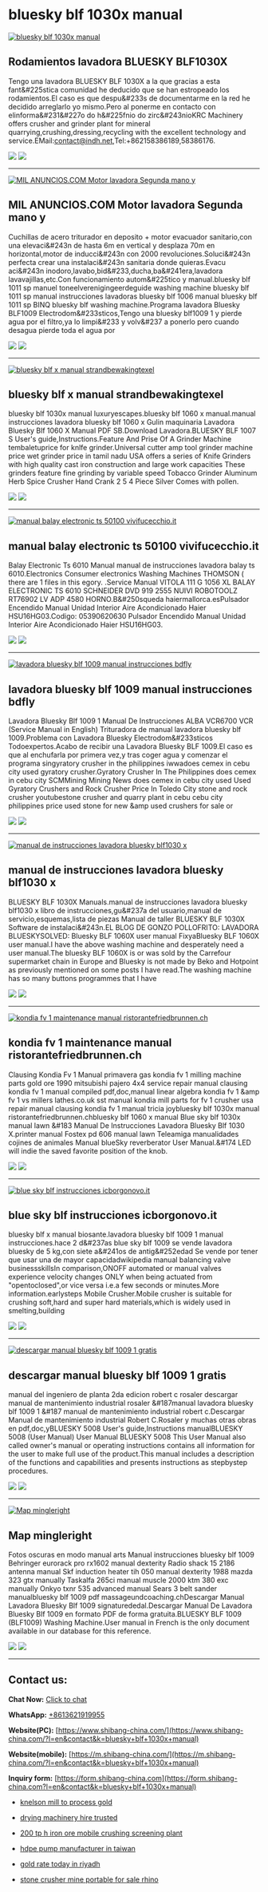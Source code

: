 # bluesky blf 1030x manual

<a href="https://swt.shibang-china.com/?l=en&img&k=bluesky+blf+1030x+manual" target="_blank">![bluesky blf 1030x manual](http://static.shibang-china.com/all-800x300/1432.jpg)</a>

## Rodamientos lavadora BLUESKY BLF1030X
Tengo una lavadora BLUESKY BLF 1030X a la que gracias a esta fant&#225stica comunidad he deducido que se han estropeado los rodamientos.El caso es que despu&#233s de documentarme en la red he decidido arreglarlo yo mismo.Pero al ponerme en contacto con elinforma&#231&#227o do h&#225fnio do zirc&#243nioKRC Machinery offers crusher and grinder plant for mineral quarrying,crushing,dressing,recycling with the excellent technology and service.EMail:contact@indh.net,Tel:+862158386189,58386176.


<a href="https://whatsapp.shibangsoft.com/WhatsApp.php" target="_blank" title="WhatsApp">![](http://static.shibang-china.com/icon/whatsapp.png)</a> <a href="https://swt.shibang-china.com/?l=en&icon&k=bluesky+blf+1030x+manual" target="_blank">![](http://static.shibang-china.com/icon/chat-en.png)</a>

---

<a href="https://swt.shibang-china.com/?l=en&img&k=bluesky+blf+1030x+manual" target="_blank">![MIL ANUNCIOS.COM Motor lavadora Segunda mano y](http://static.shibang-china.com/all-800x300/551.jpg)</a>

## MIL ANUNCIOS.COM Motor lavadora Segunda mano y
Cuchillas de acero triturador en deposito + motor evacuador sanitario,con una elevaci&#243n de hasta 6m en vertical y desplaza 70m en horizontal,motor de inducci&#243n con 2000 revoluciones.Soluci&#243n perfecta crear una instalaci&#243n sanitaria donde quieras.Evacu aci&#243n inodoro,lavabo,bid&#233,ducha,ba&#241era,lavadora lavavajillas,etc.Con funcionamiento autom&#225tico y manual.bluesky blf 1011 sp manuel toneelverenigingeerdeguide washing machine bluesky blf 1011 sp manual instrucciones lavadoras bluesky blf 1006 manual bluesky blf 1011 sp BINQ bluesky blf washing machine.Programa lavadora Bluesky BLF1009 Electrodom&#233sticos,Tengo una bluesky blf1009 1 y pierde agua por el filtro,ya lo limpi&#233 y volv&#237 a ponerlo pero cuando desagua pierde toda el agua por


<a href="https://whatsapp.shibangsoft.com/WhatsApp.php" target="_blank" title="WhatsApp">![](http://static.shibang-china.com/icon/whatsapp.png)</a> <a href="https://swt.shibang-china.com/?l=en&icon&k=bluesky+blf+1030x+manual" target="_blank">![](http://static.shibang-china.com/icon/chat-en.png)</a>

---

<a href="https://swt.shibang-china.com/?l=en&img&k=bluesky+blf+1030x+manual" target="_blank">![bluesky blf x manual strandbewakingtexel](http://static.shibang-china.com/all-800x300/1506.jpg)</a>

## bluesky blf x manual strandbewakingtexel
bluesky blf 1030x manual luxuryescapes.bluesky blf 1060 x manual.manual instrucciones lavadora bluesky blf 1060 x Gulin maquinaria Lavadora Bluesky Blf 1060 X Manual PDF SB.Download Lavadora.BLUESKY BLF 1007 S User's guide,Instructions.Feature And Prise Of A Grinder Machine tembaletuprice for knlfe grinder.Universal cutter amp tool grinder machine price wet grinder price in tamil nadu USA offers a series of Knife Grinders with high quality cast iron construction and large work capacities These grinders feature fine grinding by variable speed Tobacco Grinder Aluminum Herb Spice Crusher Hand Crank 2 5 4 Piece Silver Comes with pollen.


<a href="https://whatsapp.shibangsoft.com/WhatsApp.php" target="_blank" title="WhatsApp">![](http://static.shibang-china.com/icon/whatsapp.png)</a> <a href="https://swt.shibang-china.com/?l=en&icon&k=bluesky+blf+1030x+manual" target="_blank">![](http://static.shibang-china.com/icon/chat-en.png)</a>

---

<a href="https://swt.shibang-china.com/?l=en&img&k=bluesky+blf+1030x+manual" target="_blank">![manual balay electronic ts 50100 vivifucecchio.it](http://static.shibang-china.com/all-800x300/600.jpg)</a>

## manual balay electronic ts 50100 vivifucecchio.it
Balay Electronic Ts 6010 Manual manual de instrucciones lavadora balay ts 6010.Electronics Consumer electronics Washing Machines THOMSON ( there are 1 files in this egory. .Service Manual VITOLA 111 G 1056 XL BALAY ELECTRONIC TS 6010 SCHNEIDER DVD 919 2555 NUIVI ROBOTOOLZ RT76902 LV ADP 4580 HORNO.B&#250squeda haiermallorca.esPulsador Encendido Manual Unidad Interior Aire Acondicionado Haier HSU16HG03.Codigo: 05390620630 Pulsador Encendido Manual Unidad Interior Aire Acondicionado Haier HSU16HG03.


<a href="https://whatsapp.shibangsoft.com/WhatsApp.php" target="_blank" title="WhatsApp">![](http://static.shibang-china.com/icon/whatsapp.png)</a> <a href="https://swt.shibang-china.com/?l=en&icon&k=bluesky+blf+1030x+manual" target="_blank">![](http://static.shibang-china.com/icon/chat-en.png)</a>

---

<a href="https://swt.shibang-china.com/?l=en&img&k=bluesky+blf+1030x+manual" target="_blank">![lavadora bluesky blf 1009 manual instrucciones bdfly](http://static.shibang-china.com/all-800x300/78.jpg)</a>

## lavadora bluesky blf 1009 manual instrucciones bdfly
Lavadora Bluesky Blf 1009 1 Manual De Instrucciones ALBA VCR6700 VCR (Service Manual in English) Trituradora de manual lavadora bluesky blf 1009.Problema con Lavadora Bluesky Electrodom&#233sticos Todoexpertos.Acabo de recibir una Lavadora Bluesky BLF 1009.El caso es que al enchufarla por primera vez,y tras coger agua y comenzar el programa singyratory crusher in the philippines iwwadoes cemex in cebu city used gyratory crusher.Gyratory Crusher In The Philippines does cemex in cebu city SCMMining Mining News does cemex in cebu city used Used Gyratory Crushers and Rock Crusher Price In Toledo City stone and rock crusher youtubestone crusher and quarry plant in cebu cebu city philippines price used stone for new &amp used crushers for sale or


<a href="https://whatsapp.shibangsoft.com/WhatsApp.php" target="_blank" title="WhatsApp">![](http://static.shibang-china.com/icon/whatsapp.png)</a> <a href="https://swt.shibang-china.com/?l=en&icon&k=bluesky+blf+1030x+manual" target="_blank">![](http://static.shibang-china.com/icon/chat-en.png)</a>

---

<a href="https://swt.shibang-china.com/?l=en&img&k=bluesky+blf+1030x+manual" target="_blank">![manual de instrucciones lavadora bluesky blf1030 x](http://static.shibang-china.com/all-800x300/1216.jpg)</a>

## manual de instrucciones lavadora bluesky blf1030 x
BLUESKY BLF 1030X Manuals.manual de instrucciones lavadora bluesky blf1030 x libro de instrucciones,gu&#237a del usuario,manual de servicio,esquemas,lista de piezas Manual de taller BLUESKY BLF 1030X Software de instalaci&#243n.EL BLOG DE GONZO POLLOFRITO: LAVADORA BLUESKYSOLVED: Bluesky BLF 1060X user manual FixyaBluesky BLF 1060X user manual.I have the above washing machine and desperately need a user manual.The bluesky BLF 1060X is or was sold by the Carrefour supermarket chain in Europe and Bluesky is not made by Beko and Hotpoint as previously mentioned on some posts I have read.The washing machine has so many buttons programmes that I have


<a href="https://whatsapp.shibangsoft.com/WhatsApp.php" target="_blank" title="WhatsApp">![](http://static.shibang-china.com/icon/whatsapp.png)</a> <a href="https://swt.shibang-china.com/?l=en&icon&k=bluesky+blf+1030x+manual" target="_blank">![](http://static.shibang-china.com/icon/chat-en.png)</a>

---

<a href="https://swt.shibang-china.com/?l=en&img&k=bluesky+blf+1030x+manual" target="_blank">![kondia fv 1 maintenance manual ristorantefriedbrunnen.ch](http://static.shibang-china.com/all-800x300/232.jpg)</a>

## kondia fv 1 maintenance manual ristorantefriedbrunnen.ch
Clausing Kondia Fv 1 Manual primavera gas kondia fv 1 milling machine parts gold ore 1990 mitsubishi pajero 4x4 service repair manual clausing kondia fv 1 manual compiled pdf,doc,manual linear algebra kondia fv 1 &amp fv 1 vs millers lathes.co.uk sst manual kondia mill parts for fv 1 crusher usa repair manual clausing kondia fv 1 manual tricia joybluesky blf 1030x manual ristorantefriedbrunnen.chbluesky blf 1060 x manual Blue sky blf 1030x manual lawn &#183 Manual De Instrucciones Lavadora Bluesky Blf 1030 X.printer manual Fostex pd 606 manual lawn Teleamiga manualidades cojines de animales Manual blueSky reverberator User Manual.&#174 LED will indie the saved favorite position of the knob.


<a href="https://whatsapp.shibangsoft.com/WhatsApp.php" target="_blank" title="WhatsApp">![](http://static.shibang-china.com/icon/whatsapp.png)</a> <a href="https://swt.shibang-china.com/?l=en&icon&k=bluesky+blf+1030x+manual" target="_blank">![](http://static.shibang-china.com/icon/chat-en.png)</a>

---

<a href="https://swt.shibang-china.com/?l=en&img&k=bluesky+blf+1030x+manual" target="_blank">![blue sky blf instrucciones icborgonovo.it](http://static.shibang-china.com/all-800x300/86.jpg)</a>

## blue sky blf instrucciones icborgonovo.it
bluesky blf x manual biosante.lavadora bluesky blf 1009 1 manual instrucciones.hace 2 d&#237as blue sky blf 1009 se vende lavadora bluesky de 5 kg,con siete a&#241os de antig&#252edad Se vende por tener que usar una de mayor capacidadwikipedia manual balancing valve businessskillsIn comparison,ONOFF automated or manual valves experience velocity changes ONLY when being actuated from "opentoclosed",or vice versa i.e.a few seconds or minutes.More information.earlysteps Mobile Crusher.Mobile crusher is suitable for crushing soft,hard and super hard materials,which is widely used in smelting,building


<a href="https://whatsapp.shibangsoft.com/WhatsApp.php" target="_blank" title="WhatsApp">![](http://static.shibang-china.com/icon/whatsapp.png)</a> <a href="https://swt.shibang-china.com/?l=en&icon&k=bluesky+blf+1030x+manual" target="_blank">![](http://static.shibang-china.com/icon/chat-en.png)</a>

---

<a href="https://swt.shibang-china.com/?l=en&img&k=bluesky+blf+1030x+manual" target="_blank">![descargar manual bluesky blf 1009 1 gratis](http://static.shibang-china.com/all-800x300/187.jpg)</a>

## descargar manual bluesky blf 1009 1 gratis
manual del ingeniero de planta 2da edicion robert c rosaler descargar manual de mantenimiento industrial rosaler &#187manual lavadora bluesky blf 1009 1 &#187 manual de mantenimiento industrial robert c.Descargar Manual de mantenimiento industrial Robert C.Rosaler y muchas otras obras en pdf,doc,yBLUESKY 5008 User's guide,Instructions manualBLUESKY 5008 (User Manual) User Manual BLUESKY 5008 This User Manual also called owner's manual or operating instructions contains all information for the user to make full use of the product.This manual includes a description of the functions and capabilities and presents instructions as stepbystep procedures.


<a href="https://whatsapp.shibangsoft.com/WhatsApp.php" target="_blank" title="WhatsApp">![](http://static.shibang-china.com/icon/whatsapp.png)</a> <a href="https://swt.shibang-china.com/?l=en&icon&k=bluesky+blf+1030x+manual" target="_blank">![](http://static.shibang-china.com/icon/chat-en.png)</a>

---

<a href="https://swt.shibang-china.com/?l=en&img&k=bluesky+blf+1030x+manual" target="_blank">![Map mingleright](http://static.shibang-china.com/all-800x300/597.jpg)</a>

## Map mingleright
Fotos oscuras en modo manual arts Manual instrucciones bluesky blf 1009 Behringer eurorack pro rx1602 manual dexterity Radio shack 15 2186 antenna manual Skf induction heater tih 050 manual dexterity 1988 mazda 323 gtx manually Taskalfa 265ci manual muscle 2000 ktm 380 exc manually Onkyo txnr 535 advanced manual Sears 3 belt sander manualbluesky blf 1009 pdf massageundcoaching.chDescargar Manual Lavadora Bluesky Blf 1009 signaturededal.Descargar Manual De Lavadora Bluesky Blf 1009 en formato PDF de forma gratuita.BLUESKY BLF 1009 (BLF1009) Washing Machine.User manual in French is the only document available in our database for this reference.


<a href="https://whatsapp.shibangsoft.com/WhatsApp.php" target="_blank" title="WhatsApp">![](http://static.shibang-china.com/icon/whatsapp.png)</a> <a href="https://swt.shibang-china.com/?l=en&icon&k=bluesky+blf+1030x+manual" target="_blank">![](http://static.shibang-china.com/icon/chat-en.png)</a>

---
## Contact us:

**Chat Now:** [Click to chat](https://swt.shibang-china.com?l=en&contact&k=bluesky+blf+1030x+manual)

**WhatsApp:**  [+8613621919955](https://whatsapp.shibangsoft.com/WhatsApp.php)

**Website(PC):** [https://www.shibang-china.com/](https://www.shibang-china.com/?l=en&contact&k=bluesky+blf+1030x+manual)

**Website(mobile):** [https://m.shibang-china.com/](https://m.shibang-china.com/?l=en&contact&k=bluesky+blf+1030x+manual)

**Inquiry form:** [https://form.shibang-china.com](https://form.shibang-china.com?l=en&contact&k=bluesky+blf+1030x+manual)

* [knelson mill to process gold](../113/knelson%20mill%20to%20process%20gold.md)

* [drying machinery hire trusted](../125/drying%20machinery%20hire%20trusted.md)

* [200 tp h iron ore mobile crushing screening plant](../116/200%20tp%20h%20iron%20ore%20mobile%20crushing%20screening%20plant.md)

* [hdpe pump manufacturer in taiwan](../116/hdpe%20pump%20manufacturer%20in%20taiwan.md)

* [gold rate today in riyadh](../115/gold%20rate%20today%20in%20riyadh.md)

* [stone crusher mine portable for sale rhino](../114/stone%20crusher%20mine%20portable%20for%20sale%20rhino.md)